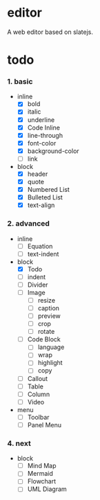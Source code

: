 # editor

A web editor based on slatejs.

# todo

### 1. basic

- inline
  - [x] bold
  - [x] italic
  - [x] underline
  - [x] Code Inline
  - [x] line-through
  - [x] font-color
  - [x] background-color
  - [ ] link
- block
  - [x] header
  - [x] quote
  - [x] Numbered List
  - [x] Bulleted List
  - [x] text-align

### 2. advanced

- inline
  - [ ] Equation
  - [ ] text-indent
- block
  - [x] Todo
  - [ ] indent
  - [ ] Divider
  - [ ] Image
    - [ ] resize
    - [ ] caption
    - [ ] preview
    - [ ] crop
    - [ ] rotate
  - [ ] Code Block
    - [ ] language
    - [ ] wrap
    - [ ] highlight
    - [ ] copy
  - [ ] Callout
  - [ ] Table
  - [ ] Column
  - [ ] Video
- menu
  - [ ] Toolbar
  - [ ] Panel Menu

### 4. next

- block
  - [ ] Mind Map
  - [ ] Mermaid
  - [ ] Flowchart
  - [ ] UML Diagram
